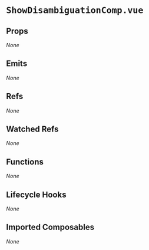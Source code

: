# `ShowDisambiguationComp.vue`

## Props

_None_

## Emits

_None_

## Refs

_None_

## Watched Refs

_None_

## Functions

_None_

## Lifecycle Hooks

_None_

## Imported Composables

_None_
